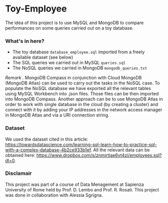 # Toy-Employee
The idea of this project is to use MySQL and MongoDB to compare performances on some queries carried out on a toy database. 

### What's in here?
- The toy database `database_employee.sql` imported from a freely available dataset (see below)
- The SQL queries we carried out in MySQL `queries.sql`
- The NoSQL queries we carried in MongoDB `mongodb_queries.txt`

*Remark .*  MongoDB Compass in conjunction with Cloud MongoDB (MongoDB Atlas) can be used to carry out the tasks in the NoSQL case. To populate the NoSQL database we have exported all the relevant tables using MySQL Workbench into .json files. Those files can be then imported into MongoDB Compass. Another approach can be to use MongoDB Atlas in order to work with single database in the cloud (by creating a cluster) and connect with it by adding your IP addresses in the network access manager in MongoDB Atlas and via a URI connection string. 

### Dataset
We used the dataset cited in this article: https://towardsdatascience.com/learning-sql-learn-how-to-practice-sql-with-a-complex-database-4b2ce933b1ef. All the relevant data can be obtained here: https://www.dropbox.com/s/znmjrtlae6vt4zi/employees.sql?dl=0.

### Disclamair 
This project was part of a course of Data Menagement at Sapienza University of Rome held by Prof. D. Lembo and Prof. R. Rosati. This project was done in collaboration with Alessia Sgrigna. 
